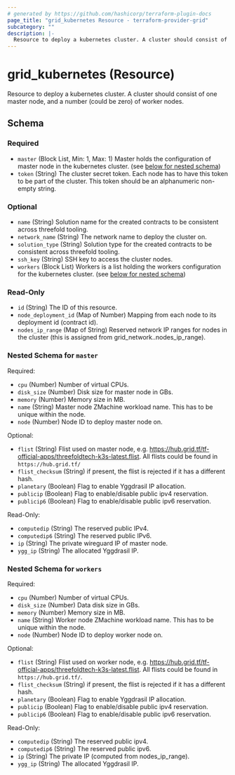 ```yaml
---
# generated by https://github.com/hashicorp/terraform-plugin-docs
page_title: "grid_kubernetes Resource - terraform-provider-grid"
subcategory: ""
description: |-
  Resource to deploy a kubernetes cluster. A cluster should consist of one master node, and a number (could be zero) of worker nodes.
---
```


# grid_kubernetes (Resource)

Resource to deploy a kubernetes cluster. A cluster should consist of one master node, and a number (could be zero) of worker nodes.



<!-- schema generated by tfplugindocs -->
## Schema

### Required

- `master` (Block List, Min: 1, Max: 1) Master holds the configuration of master node in the kubernetes cluster. (see [below for nested schema](#nestedblock--master))
- `token` (String) The cluster secret token. Each node has to have this token to be part of the cluster. This token should be an alphanumeric non-empty string.

### Optional

- `name` (String) Solution name for the created contracts to be consistent across threefold tooling.
- `network_name` (String) The network name to deploy the cluster on.
- `solution_type` (String) Solution type for the created contracts to be consistent across threefold tooling.
- `ssh_key` (String) SSH key to access the cluster nodes.
- `workers` (Block List) Workers is a list holding the workers configuration for the kubernetes cluster. (see [below for nested schema](#nestedblock--workers))

### Read-Only

- `id` (String) The ID of this resource.
- `node_deployment_id` (Map of Number) Mapping from each node to its deployment id (contract id).
- `nodes_ip_range` (Map of String) Reserved network IP ranges for nodes in the cluster (this is assigned from grid_network.<network-resource-name>.nodes_ip_range).

<a id="nestedblock--master"></a>
### Nested Schema for `master`

Required:

- `cpu` (Number) Number of virtual CPUs.
- `disk_size` (Number) Disk size for master node in GBs.
- `memory` (Number) Memory size in MB.
- `name` (String) Master node ZMachine workload name.  This has to be unique within the node.
- `node` (Number) Node ID to deploy master node on.

Optional:

- `flist` (String) Flist used on master node, e.g. https://hub.grid.tf/tf-official-apps/threefoldtech-k3s-latest.flist. All flists could be found in `https://hub.grid.tf/`
- `flist_checksum` (String) if present, the flist is rejected if it has a different hash.
- `planetary` (Boolean) Flag to enable Yggdrasil IP allocation.
- `publicip` (Boolean) Flag to enable/disable public ipv4 reservation.
- `publicip6` (Boolean) Flag to enable/disable public ipv6 reservation.

Read-Only:

- `computedip` (String) The reserved public IPv4.
- `computedip6` (String) The reserved public IPv6.
- `ip` (String) The private wireguard IP of master node.
- `ygg_ip` (String) The allocated Yggdrasil IP.


<a id="nestedblock--workers"></a>
### Nested Schema for `workers`

Required:

- `cpu` (Number) Number of virtual CPUs.
- `disk_size` (Number) Data disk size in GBs.
- `memory` (Number) Memory size in MB.
- `name` (String) Worker node ZMachine workload name. This has to be unique within the node.
- `node` (Number) Node ID to deploy worker node on.

Optional:

- `flist` (String) Flist used on worker node, e.g. https://hub.grid.tf/tf-official-apps/threefoldtech-k3s-latest.flist. All flists could be found in `https://hub.grid.tf/`.
- `flist_checksum` (String) if present, the flist is rejected if it has a different hash.
- `planetary` (Boolean) Flag to enable Yggdrasil IP allocation.
- `publicip` (Boolean) Flag to enable/disable public ipv4 reservation.
- `publicip6` (Boolean) Flag to enable/disable public ipv6 reservation.

Read-Only:

- `computedip` (String) The reserved public ipv4.
- `computedip6` (String) The reserved public ipv6.
- `ip` (String) The private IP (computed from nodes_ip_range).
- `ygg_ip` (String) The allocated Yggdrasil IP.


